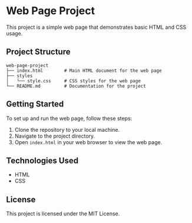 # Web Page Project

This project is a simple web page that demonstrates basic HTML and CSS usage.

## Project Structure

```
web-page-project
├── index.html        # Main HTML document for the web page
├── styles
│   └── style.css     # CSS styles for the web page
└── README.md         # Documentation for the project
```

## Getting Started

To set up and run the web page, follow these steps:

1. Clone the repository to your local machine.
2. Navigate to the project directory.
3. Open `index.html` in your web browser to view the web page.

## Technologies Used

- HTML
- CSS

## License

This project is licensed under the MIT License.